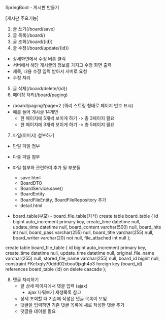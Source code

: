 SpringBoot - 게시판 만들기

[게시판 주요기능]

1. 글 쓰기(/board/save)
2. 글 목록(/board/)
3. 글 조회(/board/{id})
4. 글 수정(/board/update/{id})
  - 상세화면에서 수정 버튼 클릭
  - 서버에서 해당 게시글의 정보를 가지고 수정 화면 출력
  - 제목, 내용 수정 입력 받아서 서버로 요청
  - 수정 처리
5. 글 삭제(/board/delete/{id})
6. 페이징 처리(/board/paging)
 - /board/paging?page=2 (쿼리 스트링 형태로 페이지 번호 표시)
 - 예를 들어 게시글 14개면
   - 한 페이지에 5개씩 보이게 하기 -> 총 3페이지 필요
   - 한 페이지에 3개씩 보이게 하기 -> 총 5페이지 필요
 7. 파일(이미지) 첨부하기
 - 단일 파일 첨부
 - 다중 파일 첨부
 - 파일 첨부와 관련하여 추가 될 부분들
   - save.html
   - BoardDTO
   - BoardService.save()
   - BoardEntity
   - BoardFileEntity, BoardFileRepository 추가
   - detail.html

- board_table(부모) - board_file_table(자식)
create table board_table
{
id             bigint auto_increment primary key,
create_time    datetime     null,
update_time    datetime     null,
board_content  varchar(500) null,
board_hits     int          null,
board_pass     varchar(255) null,
board_title    varchar(255) null,
board_writer   varchar(20)  not null,
file_attached  int          null
};

create table board_file_table
{
id                 bigint auto_increment primary key,
create_time        datetime     null,
update_time        datetime     null,
original_file_name varchar(255) null,
stored_file_name   varchar(255) null,
board_id           bigint       null,
constraint FKcfxqly70ddd02xbou0jxgh4o3
   foreign key (board_id) references board_table (id) on delete cascade
};

8. 댓글 처리하기
   - 글 상세 페이지에서 댓글 입력 (ajax)
      - ajax 다뤄보기 재생목록 참고
   - 상세 조회할 때 기존에 작성된 댓글 목록이 보임
   - 댓글을 입력하면 기존 댓글 목록에 새로 작성한 댓글 추가
   - 댓글용 테이블 필요

